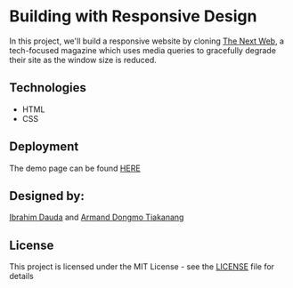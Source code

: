 # Building with Responsive Design
In this project, we'll build a responsive website by cloning <a href="http://thenextweb.com/">The Next Web</a>, a tech-focused magazine which uses media queries to gracefully degrade their site as the window size is reduced.

## Technologies

- HTML
- CSS

## Deployment

The demo page can be found [HERE](https://raw.githack.com/ibrolive/the-next-web-responsive-design/develop/index.html)

## Designed by:
<a href="https://github.com/ibrolive">Ibrahim Dauda</a> and <a href="https://github.com/Dongmo12">Armand Dongmo Tiakanang</a>

## License

This project is licensed under the MIT License - see the [LICENSE](./LICENSE.md) file for details
